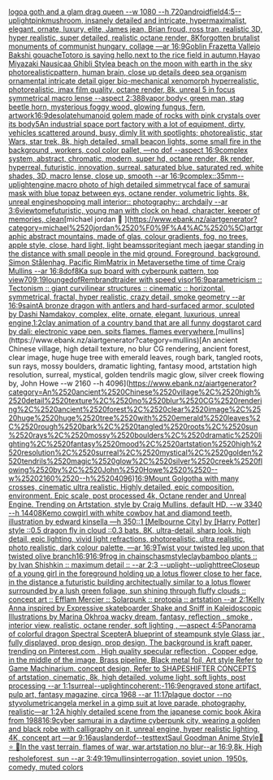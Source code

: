 [logo](https://www.ebank.nz/aiartgenerator?category=logo)[a goth and a glam drag queen --w 1080 --h 720](https://www.ebank.nz/aiartgenerator?category=a%2520goth%2520and%2520a%2520glam%2520drag%2520queen%2520--w%25201080%2520--h%2520720)[android](https://www.ebank.nz/aiartgenerator?category=android)[field](https://www.ebank.nz/aiartgenerator?category=field)[4:5](https://www.ebank.nz/aiartgenerator?category=4%3A5)[--uplight](https://www.ebank.nz/aiartgenerator?category=--uplight)[pink](https://www.ebank.nz/aiartgenerator?category=pink)[mushroom, insanely detailed and intricate, hypermaximalist, elegant, ornate, luxury, elite, James jean, Brian froud, ross tran, realistic 3D, hyper realistic, super detailed, realistic octane render, 8K](https://www.ebank.nz/aiartgenerator?category=mushroom%2C%2520insanely%2520detailed%2520and%2520intricate%2C%2520hypermaximalist%2C%2520elegant%2C%2520ornate%2C%2520luxury%2C%2520elite%2C%2520James%2520jean%2C%2520Brian%2520froud%2C%2520ross%2520tran%2C%2520realistic%25203D%2C%2520hyper%2520realistic%2C%2520super%2520detailed%2C%2520realistic%2520octane%2520render%2C%25208K)[forgotten brutalist monuments of communist hungary, collage —ar 16:9](https://www.ebank.nz/aiartgenerator?category=forgotten%2520brutalist%2520monuments%2520of%2520communist%2520hungary%2C%2520collage%2520%E2%80%94ar%252016%3A9)[Goblin Frazetta Vallejo Bakshi gouache](https://www.ebank.nz/aiartgenerator?category=Goblin%2520Frazetta%2520Vallejo%2520Bakshi%2520gouache)[Totoro is saying hello,next to the rice field in autumn,Hayao Miyazaki Nausicaa Ghibli Style](https://www.ebank.nz/aiartgenerator?category=Totoro%2520is%2520saying%2520hello%2Cnext%2520to%2520the%2520rice%2520field%2520in%2520autumn%2CHayao%2520Miyazaki%2520Nausicaa%2520Ghibli%2520Style)[a beach on the moon with earth in the sky photorealistic](https://www.ebank.nz/aiartgenerator?category=a%2520beach%2520on%2520the%2520moon%2520with%2520earth%2520in%2520the%2520sky%2520photorealistic)[pattern, human brain, close up details deep sea organism ornamental intricate detail giger bio-mechanical xenomorph hyperrealistic, photorealistic, imax film quality, octane render, 8k, unreal 5 in focus symmetrical macro lense --aspect 2:3](https://www.ebank.nz/aiartgenerator?category=pattern%2C%2520human%2520brain%2C%2520close%2520up%2520details%2520deep%2520sea%2520organism%2520ornamental%2520intricate%2520detail%2520giger%2520bio-mechanical%2520xenomorph%2520hyperrealistic%2C%2520photorealistic%2C%2520imax%2520film%2520quality%2C%2520octane%2520render%2C%25208k%2C%2520unreal%25205%2520in%2520focus%2520symmetrical%2520macro%2520lense%2520--aspect%25202%3A3)[88](https://www.ebank.nz/aiartgenerator?category=88)[vapor,](https://www.ebank.nz/aiartgenerator?category=vapor%2C)[body](https://www.ebank.nz/aiartgenerator?category=body)[< green man, stag beetle horn, mysterious foggy wood, glowing fungus, fern, artwork](https://www.ebank.nz/aiartgenerator?category=%3C%2520green%2520man%2C%2520stag%2520beetle%2520horn%2C%2520mysterious%2520foggy%2520wood%2C%2520glowing%2520fungus%2C%2520fern%2C%2520artwork)[16:9](https://www.ebank.nz/aiartgenerator?category=16%3A9)[desolate](https://www.ebank.nz/aiartgenerator?category=desolate)[humanoid golem made of rocks with pink crystals over its body](https://www.ebank.nz/aiartgenerator?category=humanoid%2520golem%2520made%2520of%2520rocks%2520with%2520pink%2520crystals%2520over%2520its%2520body)[5](https://www.ebank.nz/aiartgenerator?category=5)[An industrial space port factory with a lot of equipment, dirty,  vehicles scattered around,  busy, dimly lit with spotlights; photorealistic, star Wars, star trek, 8k, high detailed, small beacon lights, some small fire in the background , workers, cool color pallet, —no dof --aspect 16:9](https://www.ebank.nz/aiartgenerator?category=An%2520industrial%2520space%2520port%2520factory%2520with%2520a%2520lot%2520of%2520equipment%2C%2520dirty%2C%2520%2520vehicles%2520scattered%2520around%2C%2520%2520busy%2C%2520dimly%2520lit%2520with%2520spotlights%3B%2520photorealistic%2C%2520star%2520Wars%2C%2520star%2520trek%2C%25208k%2C%2520high%2520detailed%2C%2520small%2520beacon%2520lights%2C%2520some%2520small%2520fire%2520in%2520the%2520background%2520%2C%2520workers%2C%2520cool%2520color%2520pallet%2C%2520%E2%80%94no%2520dof%2520--aspect%252016%3A9)[complex system, abstract, chromatic, modern, super hd, octane render, 8k render, hyperreal, futuristic, innovation, surreal, saturated blue, saturated red, white shades, 3D, macro lense, close up, smooth --ar 16:9](https://www.ebank.nz/aiartgenerator?category=complex%2520system%2C%2520abstract%2C%2520chromatic%2C%2520modern%2C%2520super%2520hd%2C%2520octane%2520render%2C%25208k%2520render%2C%2520hyperreal%2C%2520futuristic%2C%2520innovation%2C%2520surreal%2C%2520saturated%2520blue%2C%2520saturated%2520red%2C%2520white%2520shades%2C%25203D%2C%2520macro%2520lense%2C%2520close%2520up%2C%2520smooth%2520--ar%252016%3A9)[complex::](https://www.ebank.nz/aiartgenerator?category=complex%3A%3A)[35mm](https://www.ebank.nz/aiartgenerator?category=35mm)[--uplight](https://www.ebank.nz/aiartgenerator?category=--uplight)[engine,](https://www.ebank.nz/aiartgenerator?category=engine%2C)[macro photo of high detailed simmetrycal face of samurai  mask with blue topaz between eys, octane render, volumetric lights, 8k, unreal engine](https://www.ebank.nz/aiartgenerator?category=macro%2520photo%2520of%2520high%2520detailed%2520simmetrycal%2520face%2520of%2520samurai%2520%2520mask%2520with%2520blue%2520topaz%2520between%2520eys%2C%2520octane%2520render%2C%2520volumetric%2520lights%2C%25208k%2C%2520unreal%2520engine)[shopping mall interior:: photography:: archdaily --ar 3:6](https://www.ebank.nz/aiartgenerator?category=shopping%2520mall%2520interior%3A%3A%2520photography%3A%3A%2520archdaily%2520--ar%25203%3A6)[view](https://www.ebank.nz/aiartgenerator?category=view)[tome](https://www.ebank.nz/aiartgenerator?category=tome)[futuristic, young man with clock on head, character, keeper of memories, clean](https://www.ebank.nz/aiartgenerator?category=futuristic%2C%2520young%2520man%2520with%2520clock%2520on%2520head%2C%2520character%2C%2520keeper%2520of%2520memories%2C%2520clean)[michael jordan 🤬 \](https://www.ebank.nz/aiartgenerator?category=michael%2520jordan%2520%F0%9F%A4%AC%2520%5C)[art](https://www.ebank.nz/aiartgenerator?category=art)[graphic abstract mountains, made of glas, colour gradients, fog, no trees, apple style, close, hard light, light beams](https://www.ebank.nz/aiartgenerator?category=graphic%2520abstract%2520mountains%2C%2520made%2520of%2520glas%2C%2520colour%2520gradients%2C%2520fog%2C%2520no%2520trees%2C%2520apple%2520style%2C%2520close%2C%2520hard%2520light%2C%2520light%2520beams)[sprite](https://www.ebank.nz/aiartgenerator?category=sprite)[giant mech jaegar standing in the distance with small people in the mid ground. Foreground, background, Simon Stålenhag, Pacific Rim](https://www.ebank.nz/aiartgenerator?category=giant%2520mech%2520jaegar%2520standing%2520in%2520the%2520distance%2520with%2520small%2520people%2520in%2520the%2520mid%2520ground.%2520Foreground%2C%2520background%2C%2520Simon%2520St%C3%A5lenhag%2C%2520Pacific%2520Rim)[Matrix in Metaverse](https://www.ebank.nz/aiartgenerator?category=Matrix%2520in%2520Metaverse)[the time of time Craig Mullins --ar 16:8](https://www.ebank.nz/aiartgenerator?category=the%2520time%2520of%2520time%2520Craig%2520Mullins%2520--ar%252016%3A8)[dof](https://www.ebank.nz/aiartgenerator?category=dof)[8K](https://www.ebank.nz/aiartgenerator?category=8K)[a sup board with cyberpunk pattern, top view](https://www.ebank.nz/aiartgenerator?category=a%2520sup%2520board%2520with%2520cyberpunk%2520pattern%2C%2520top%2520view)[70](https://www.ebank.nz/aiartgenerator?category=70)[9:19](https://www.ebank.nz/aiartgenerator?category=9%3A19)[lounge](https://www.ebank.nz/aiartgenerator?category=lounge)[dof](https://www.ebank.nz/aiartgenerator?category=dof)[Rembrandt](https://www.ebank.nz/aiartgenerator?category=Rembrandt)[raider with speed visor](https://www.ebank.nz/aiartgenerator?category=raider%2520with%2520speed%2520visor)[16:9](https://www.ebank.nz/aiartgenerator?category=16%3A9)[parametricism :: Tectonism :: giant curvilinear structures :: cinematic :: horizontal, symmetrical, fractal, hyper realistic, crazy detail, smoke geometry --ar 16:9](https://www.ebank.nz/aiartgenerator?category=parametricism%2520%3A%3A%2520Tectonism%2520%3A%3A%2520giant%2520curvilinear%2520structures%2520%3A%3A%2520cinematic%2520%3A%3A%2520horizontal%2C%2520symmetrical%2C%2520fractal%2C%2520hyper%2520realistic%2C%2520crazy%2520detail%2C%2520smoke%2520geometry%2520--ar%252016%3A9)[saint](https://www.ebank.nz/aiartgenerator?category=saint)[A bronze dragon with antlers and hard-surfaced armor, sculpted by Dashi Namdakov, complex, elite, ornate, elegant, luxurious, unreal engine,](https://www.ebank.nz/aiartgenerator?category=A%2520bronze%2520dragon%2520with%2520antlers%2520and%2520hard-surfaced%2520armor%2C%2520sculpted%2520by%2520Dashi%2520Namdakov%2C%2520complex%2C%2520elite%2C%2520ornate%2C%2520elegant%2C%2520luxurious%2C%2520unreal%2520engine%2C)[1:2](https://www.ebank.nz/aiartgenerator?category=1%3A2)[clay animation of a country band that are all funny dogs](https://www.ebank.nz/aiartgenerator?category=clay%2520animation%2520of%2520a%2520country%2520band%2520that%2520are%2520all%2520funny%2520dogs)[tarot card by dali: electronic vape pen. spits flames. flames everywhere.](https://www.ebank.nz/aiartgenerator?category=tarot%2520card%2520by%2520dali%3A%2520electronic%2520vape%2520pen.%2520spits%2520flames.%2520flames%2520everywhere.)[mullins](https://www.ebank.nz/aiartgenerator?category=mullins)[An ancient Chinese village, high detail texture, no blur CG rendering, ancient forest, clear image, huge huge tree with emerald leaves, rough bark, tangled roots, sun rays, mossy boulders, dramatic lighting, fantasy mood, artstation high resolution, surreal, mystical, golden tendrils magic glow, silver creek flowing by, John Howe  --w 2160 --h 4096](https://www.ebank.nz/aiartgenerator?category=An%2520ancient%2520Chinese%2520village%2C%2520high%2520detail%2520texture%2C%2520no%2520blur%2520CG%2520rendering%2C%2520ancient%2520forest%2C%2520clear%2520image%2C%2520huge%2520huge%2520tree%2520with%2520emerald%2520leaves%2C%2520rough%2520bark%2C%2520tangled%2520roots%2C%2520sun%2520rays%2C%2520mossy%2520boulders%2C%2520dramatic%2520lighting%2C%2520fantasy%2520mood%2C%2520artstation%2520high%2520resolution%2C%2520surreal%2C%2520mystical%2C%2520golden%2520tendrils%2520magic%2520glow%2C%2520silver%2520creek%2520flowing%2520by%2C%2520John%2520Howe%2520%2520--w%25202160%2520--h%25204096)[16:9](https://www.ebank.nz/aiartgenerator?category=16%3A9)[Mount Golgotha with many crosses, cinematic ultra realistic. Highly detailed, epic composition. environment. Epic scale, post processed 4k, Octane render and Unreal Engine. Trending on Artstation, style by Craig Mullins, default HD, --w 3340 --h 1440](https://www.ebank.nz/aiartgenerator?category=Mount%2520Golgotha%2520with%2520many%2520crosses%2C%2520cinematic%2520ultra%2520realistic.%2520Highly%2520detailed%2C%2520epic%2520composition.%2520environment.%2520Epic%2520scale%2C%2520post%2520processed%25204k%2C%2520Octane%2520render%2520and%2520Unreal%2520Engine.%2520Trending%2520on%2520Artstation%2C%2520style%2520by%2520Craig%2520Mullins%2C%2520default%2520HD%2C%2520--w%25203340%2520--h%25201440)[8K](https://www.ebank.nz/aiartgenerator?category=8K)[emo cowgirl with white cowboy hat and diamond teeth, illustration by edward kinsella —h 350](https://www.ebank.nz/aiartgenerator?category=emo%2520cowgirl%2520with%2520white%2520cowboy%2520hat%2520and%2520diamond%2520teeth%2C%2520illustration%2520by%2520edward%2520kinsella%2520%E2%80%94h%2520350)[::1 [Melbourne City] by [Harry Potter] style ::0.5 dragon fly in cloud ::0.3 bats, 8K, ultra-detail, sharp look, high detail, epic lighting, vivid light refractions, photorealistic, ultra realistic, photo realistic, dark colour palette, —ar 16:9](https://www.ebank.nz/aiartgenerator?category=%3A%3A1%2520%5BMelbourne%2520City%5D%2520by%2520%5BHarry%2520Potter%5D%2520style%2520%3A%3A0.5%2520dragon%2520fly%2520in%2520cloud%2520%3A%3A0.3%2520bats%2C%25208K%2C%2520ultra-detail%2C%2520sharp%2520look%2C%2520high%2520detail%2C%2520epic%2520lighting%2C%2520vivid%2520light%2520refractions%2C%2520photorealistic%2C%2520ultra%2520realistic%2C%2520photo%2520realistic%2C%2520dark%2520colour%2520palette%2C%2520%E2%80%94ar%252016%3A9)[Twist your twisted leg upon that twisted olive branch](https://www.ebank.nz/aiartgenerator?category=Twist%2520your%2520twisted%2520leg%2520upon%2520that%2520twisted%2520olive%2520branch)[16:9](https://www.ebank.nz/aiartgenerator?category=16%3A9)[16:9](https://www.ebank.nz/aiartgenerator?category=16%3A9)[frog in chains](https://www.ebank.nz/aiartgenerator?category=frog%2520in%2520chains)[chasm](https://www.ebank.nz/aiartgenerator?category=chasm)[style](https://www.ebank.nz/aiartgenerator?category=style)[clay](https://www.ebank.nz/aiartgenerator?category=clay)[bamboo plants :: by Ivan Shishkin :: maximum detail :: --ar 2:3 --uplight](https://www.ebank.nz/aiartgenerator?category=bamboo%2520plants%2520%3A%3A%2520by%2520Ivan%2520Shishkin%2520%3A%3A%2520maximum%2520detail%2520%3A%3A%2520--ar%25202%3A3%2520--uplight)[--uplight](https://www.ebank.nz/aiartgenerator?category=--uplight)[tree](https://www.ebank.nz/aiartgenerator?category=tree)[Closeup of a young girl in the foreground holding up a lotus flower close to her face, in the distance a futuristic building architectually similar to a lotus flower surrounded by a lush green foliage, sun shining through fluffy clouds :: concept art :: Efflam Mercier :: Solarpunk :: protopia :: artstation --ar 2:1](https://www.ebank.nz/aiartgenerator?category=Closeup%2520of%2520a%2520young%2520girl%2520in%2520the%2520foreground%2520holding%2520up%2520a%2520lotus%2520flower%2520close%2520to%2520her%2520face%2C%2520in%2520the%2520distance%2520a%2520futuristic%2520building%2520architectually%2520similar%2520to%2520a%2520lotus%2520flower%2520surrounded%2520by%2520a%2520lush%2520green%2520foliage%2C%2520sun%2520shining%2520through%2520fluffy%2520clouds%2520%3A%3A%2520concept%2520art%2520%3A%3A%2520Efflam%2520Mercier%2520%3A%3A%2520Solarpunk%2520%3A%3A%2520protopia%2520%3A%3A%2520artstation%2520--ar%25202%3A1)[Kelly Anna inspired by Expressive skateboarder Shake and Sniff in Kaleidoscopic Illustrations by Marina Okhro](https://www.ebank.nz/aiartgenerator?category=Kelly%2520Anna%2520inspired%2520by%2520Expressive%2520skateboarder%2520Shake%2520and%2520Sniff%2520in%2520Kaleidoscopic%2520Illustrations%2520by%2520Marina%2520Okhro)[a wacky dream, fantasy, reflection , smoke , interior view, realistic, octane render, soft lighting , —aspect 4:5](https://www.ebank.nz/aiartgenerator?category=a%2520wacky%2520dream%2C%2520fantasy%2C%2520reflection%2520%2C%2520smoke%2520%2C%2520interior%2520view%2C%2520realistic%2C%2520octane%2520render%2C%2520soft%2520lighting%2520%2C%2520%E2%80%94aspect%25204%3A5)[Panorama of colorful dragon Spectral Scepter](https://www.ebank.nz/aiartgenerator?category=Panorama%2520of%2520colorful%2520dragon%2520Spectral%2520Scepter)[A blueprint of steampunk style Glass jar ,  fully displayed, prop design, prop design, The background is kraft paper,  trending on Pinterest.com  , High quality specular reflection ,  Copper  edge, in the middle of the image, Brass pipeline,  Black metal foil,  Art style Refer to Game Machinarium.  concept design, Refer to SHAPESHIFTER CONCEPTS  of artstation, cinematic,  8k, high detailed,  volume light,  soft lights,  post processing    --ar 1:1](https://www.ebank.nz/aiartgenerator?category=A%2520blueprint%2520of%2520steampunk%2520style%2520Glass%2520jar%2520%2C%2520%2520fully%2520displayed%2C%2520prop%2520design%2C%2520prop%2520design%2C%2520The%2520background%2520is%2520kraft%2520paper%2C%2520%2520trending%2520on%2520Pinterest.com%2520%2520%2C%2520High%2520quality%2520specular%2520reflection%2520%2C%2520%2520Copper%2520%2520edge%2C%2520in%2520the%2520middle%2520of%2520the%2520image%2C%2520Brass%2520pipeline%2C%2520%2520Black%2520metal%2520foil%2C%2520%2520Art%2520style%2520Refer%2520to%2520Game%2520Machinarium.%2520%2520concept%2520design%2C%2520Refer%2520to%2520SHAPESHIFTER%2520CONCEPTS%2520%2520of%2520artstation%2C%2520cinematic%2C%2520%25208k%2C%2520high%2520detailed%2C%2520%2520volume%2520light%2C%2520%2520soft%2520lights%2C%2520%2520post%2520processing%2520%2520%2520%2520--ar%25201%3A1)[surreal](https://www.ebank.nz/aiartgenerator?category=surreal)[--uplight](https://www.ebank.nz/aiartgenerator?category=--uplight)[incoherent:-1](https://www.ebank.nz/aiartgenerator?category=incoherent%3A-1)[16:9](https://www.ebank.nz/aiartgenerator?category=16%3A9)[engraved stone artifact, pulp art, fantasy magazine, circa 1968 --ar 11:17](https://www.ebank.nz/aiartgenerator?category=engraved%2520stone%2520artifact%2C%2520pulp%2520art%2C%2520fantasy%2520magazine%2C%2520circa%25201968%2520--ar%252011%3A17)[plague doctor --no sty](https://www.ebank.nz/aiartgenerator?category=plague%2520doctor%2520--no%2520sty)[volumetric](https://www.ebank.nz/aiartgenerator?category=volumetric)[angela merkel in a gimp suit at love parade, photography, realistic—ar 1:2](https://www.ebank.nz/aiartgenerator?category=angela%2520merkel%2520in%2520a%2520gimp%2520suit%2520at%2520love%2520parade%2C%2520photography%2C%2520realistic%E2%80%94ar%25201%3A2)[A highly detailed scene from the japanese comic book Akira from 1988](https://www.ebank.nz/aiartgenerator?category=A%2520highly%2520detailed%2520scene%2520from%2520the%2520japanese%2520comic%2520book%2520Akira%2520from%25201988)[16:9](https://www.ebank.nz/aiartgenerator?category=16%3A9)[cyber samurai in a daytime cyberpunk city, wearing a golden and black robe with calligraphy on it, unreal engine, hyper realistic lighting, 4K, concept art —ar 9:16](https://www.ebank.nz/aiartgenerator?category=cyber%2520samurai%2520in%2520a%2520daytime%2520cyberpunk%2520city%2C%2520wearing%2520a%2520golden%2520and%2520black%2520robe%2520with%2520calligraphy%2520on%2520it%2C%2520unreal%2520engine%2C%2520hyper%2520realistic%2520lighting%2C%25204K%2C%2520concept%2520art%2520%E2%80%94ar%25209%3A16)[auslander](https://www.ebank.nz/aiartgenerator?category=auslander)[dof](https://www.ebank.nz/aiartgenerator?category=dof)[--test](https://www.ebank.nz/aiartgenerator?category=--test)[text](https://www.ebank.nz/aiartgenerator?category=text)[Saul Goodman Anime Style](https://www.ebank.nz/aiartgenerator?category=Saul%2520Goodman%2520Anime%2520Style)[🦠 ⭐ 🌌](https://www.ebank.nz/aiartgenerator?category=%F0%9F%A6%A0%2520%E2%AD%90%2520%F0%9F%8C%8C)[In the vast terrain, flames of war, war,artstation,no blur--ar 16:9,8k, High res](https://www.ebank.nz/aiartgenerator?category=In%2520the%2520vast%2520terrain%2C%2520flames%2520of%2520war%2C%2520war%2Cartstation%2Cno%2520blur--ar%252016%3A9%2C8k%2C%2520High%2520res)[hole](https://www.ebank.nz/aiartgenerator?category=hole)[forest, sun --ar 3:4](https://www.ebank.nz/aiartgenerator?category=forest%2C%2520sun%2520--ar%25203%3A4)[9:19](https://www.ebank.nz/aiartgenerator?category=9%3A19)[mullins](https://www.ebank.nz/aiartgenerator?category=mullins)[interrogation, soviet union, 1950s, comedy, muted colors](https://www.ebank.nz/aiartgenerator?category=interrogation%2C%2520soviet%2520union%2C%25201950s%2C%2520comedy%2C%2520muted%2520colors)